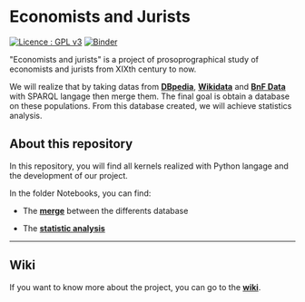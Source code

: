# Economists and Jurists

[![Licence : GPL v3](https://img.shields.io/badge/License-GPLv3-blue.svg)](https://www.gnu.org/licenses/gpl-3.0)
[![Binder](https://mybinder.org/badge_logo.svg)](https://mybinder.org/v2/gh/Semantic-Data-for-Humanities/Economists_Jurists/7253bd1f11f52224f75cbb12299e679601a420b8)

"Economists and jurists" is a project of prosoprographical study of economists and jurists from XIXth century to now.

We will realize that by taking datas from **[DBpedia](https://www.dbpedia.org/)**, **[Wikidata](https://www.wikidata.org/wiki/Wikidata:Main_Page)** and **[BnF Data](https://data.bnf.fr/)** with SPARQL langage then merge them. The final goal is obtain a database on these populations. From this database created, we will achieve statistics analysis.

## About this repository

In this repository, you will find all kernels realized with Python langage and the development of our project.

In the folder Notebooks, you can find:

* The **[merge](https://github.com/Semantic-Data-for-Humanities/Economists_Jurists/tree/development/Notebooks/Merge)** between the differents database

* The **[statistic analysis](https://github.com/Semantic-Data-for-Humanities/Economists_Jurists/tree/development/Notebooks/Statistics_Analysis)**


--------------

## Wiki

If you want to know more about the project, you can go to the **[wiki](https://github.com/Semantic-Data-for-Humanities/Economists_Jurists/wiki|wiki)**.
